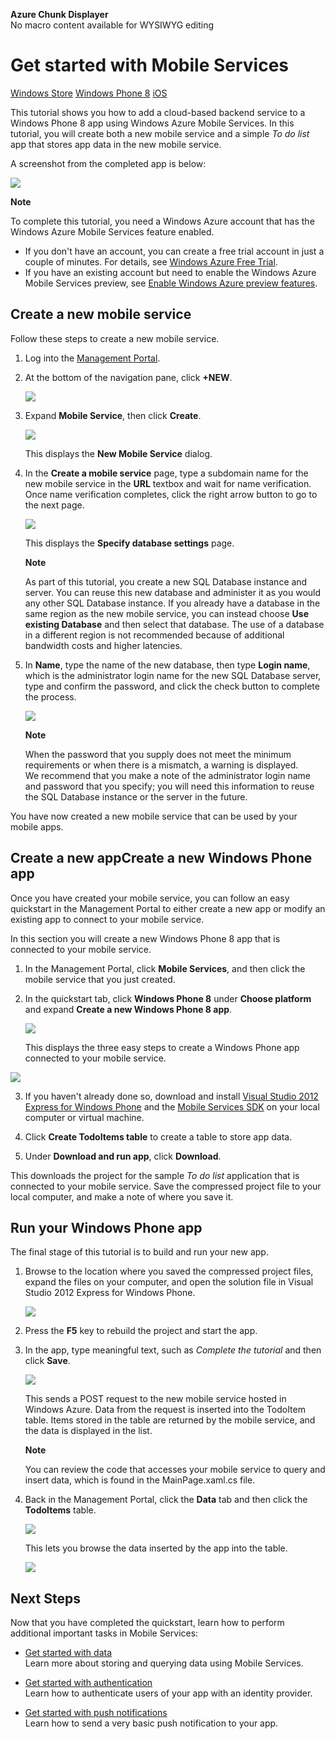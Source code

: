 <properties linkid="mobile-services-get-started" urldisplayname="Mobile Services" headerexpose="" pagetitle="Get started with Mobile Services in Windows Azure" metakeywords="Get started Windows Azure Mobile Services, mobile devices, Windows Azure, mobile, Windows Phone 8, Windows Phone" footerexpose="" metadescription="Get started using Windows Azure Mobile Services in your Windows Phone 8 apps." umbraconavihide="0" disquscomments="1"></properties>
<div class="umbMacroHolder" title="This is rendered content from macro" onresizestart="return false;" umbpageid="14812" ismacro="true" umb_chunkname="MobileArticleLeft" umb_chunkpath="devcenter/Menu" umb_macroalias="AzureChunkDisplayer" umb_hide="0" umbversionid="254ca664-c4f3-4815-8073-c86d43f4aa16" umb_modaltrigger="" umb_chunkurl="" umb_modalpopup="0"><!-- startUmbMacro --><span><strong>Azure Chunk Displayer</strong><br />No macro content available for WYSIWYG editing</span><!-- endUmbMacro --></div>

<!--<div class="dev-center-os-selector">
  <a href="/en-us/develop/mobile/tutorials/get-started/" title="Windows Store version">Windows Store app</a>
  <a href="/en-us/develop/mobile/tutorials/get-started-ios/" title="iOS version" class="current">iOS app</a>
  <span>Tutorial</span>
</div>-->

# <a name="getting-started"> </a>Get started with Mobile Services

<div class="dev-center-tutorial-selector"> 
	<a href="/en-us/develop/mobile/tutorials/get-started" title="Windows Store">Windows Store</a>
	<a href="/en-us/develop/mobile/tutorials/get-started-wp8" title="Windows Phone 8" class="current">Windows Phone 8</a> 
	<a href="/en-us/develop/mobile/tutorials/get-started-ios" title="iOS">iOS</a> 
</div>


This tutorial shows you how to add a cloud-based backend service to a Windows Phone 8 app using Windows Azure Mobile Services. In this tutorial, you will create both a new mobile service and a simple _To do list_ app that stores app data in the new mobile service. 

A screenshot from the completed app is below:

![][0]

<div class="dev-callout"><strong>Note</strong> <p>To complete this tutorial, you need a Windows Azure account that has the Windows Azure Mobile Services feature enabled.</p> <ul> <li>If you don't have an account, you can create a free trial account in just a couple of minutes. For details, see <a href="http://www.windowsazure.com/en-us/pricing/free-trial/?WT.mc_id=A0E0E5C02" target="_blank">Windows Azure Free Trial</a>.</li> <li>If you have an existing account but need to enable the Windows Azure Mobile Services preview, see <a href="../create-a-windows-azure-account/#enable" target="_blank">Enable Windows Azure preview features</a>.</li> </ul> </div>

## <a name="create-new-service"> </a>Create a new mobile service
Follow these steps to create a new mobile service.

1.	Log into the [Management Portal]. 
2.	At the bottom of the navigation pane, click **+NEW**.

	![][1]

3.	Expand **Mobile Service**, then click **Create**.

	![][2]

    This displays the **New Mobile Service** dialog.

4.	In the **Create a mobile service** page, type a subdomain name for the new mobile service in the **URL** textbox and wait for name verification. Once name verification completes, click the right arrow button to go to the next page.	

	![][3]

    This displays the **Specify database settings** page.

    <div class="dev-callout"> 
	<b>Note</b> 
	<p>As part of this tutorial, you create a new SQL Database instance and server. You can reuse this new database and administer it as you would any other SQL Database instance. If you already have a database in the same region as the new mobile service, you can instead choose <strong>Use existing Database</strong> and then select that database. The use of a database in a different region is not recommended because of additional bandwidth costs and higher latencies.</p></div>	

6.	In **Name**, type the name of the new database, then type **Login name**, which is the administrator login name for the new SQL Database server, type and confirm the password, and click the check button to complete the process.

	![][4]

    <div class="dev-callout"> 
	<b>Note</b> 
	<p>When the password that you supply does not meet the minimum requirements or when there is a mismatch, a warning is displayed. <br/>We recommend that you make a note of the administrator login name and password that you specify; you will need this information to reuse the SQL Database instance or the server in the future.</p> 
	</div>

You have now created a new mobile service that can be used by your mobile apps.

## <h2><span class="short-header">Create a new app</span>Create a new Windows Phone app</h2>

Once you have created your mobile service, you can follow an easy quickstart in the Management Portal to either create a new app or modify an existing app to connect to your mobile service. 

In this section you will create a new Windows Phone 8 app that is connected to your mobile service.

1.  In the Management Portal, click **Mobile Services**, and then click the mobile service that you just created.

2. In the quickstart tab, click **Windows Phone 8** under **Choose platform** and expand **Create a new Windows Phone 8 app**.

   ![][6]

   This displays the three easy steps to create a Windows Phone app connected to your mobile service.

  ![][7]

3. If you haven't already done so, download and install [Visual Studio 2012 Express for Windows Phone] and the [Mobile Services SDK] on your local computer or virtual machine.

4. Click **Create TodoItems table** to create a table to store app data.

5. Under **Download and run app**, click **Download**. 

  This downloads the project for the sample _To do list_ application that is connected to your mobile service. Save the compressed project file to your local computer, and make a note of where you save it.

## Run your Windows Phone app

The final stage of this tutorial is to build and run your new app.

1. Browse to the location where you saved the compressed project files, expand the files on your computer, and open the solution file in Visual Studio 2012 Express for Windows Phone.

   ![][8]

2. Press the **F5** key to rebuild the project and start the app.

3. In the app, type meaningful text, such as _Complete the tutorial_ and then click **Save**.

   ![][10]

   This sends a POST request to the new mobile service hosted in Windows Azure. Data from the request is inserted into the TodoItem table. Items stored in the table are returned by the mobile service, and the data is displayed in the list.

	<div class="dev-callout"> 
	<b>Note</b> 
   	<p>You can review the code that accesses your mobile service to query and insert data, which is found in the MainPage.xaml.cs file.</p> 
 	</div>

4. Back in the Management Portal, click the **Data** tab and then click the **TodoItems** table.

   ![][11]

   This lets you browse the data inserted by the app into the table.

   ![][12]

## <a name="next-steps"> </a>Next Steps
Now that you have completed the quickstart, learn how to perform additional important tasks in Mobile Services: 

* [Get started with data]
  <br/>Learn more about storing and querying data using Mobile Services.

* [Get started with authentication]
  <br/>Learn how to authenticate users of your app with an identity provider.

* [Get started with push notifications] 
  <br/>Learn how to send a very basic push notification to your app.

<!-- Anchors. -->
[Getting started with Mobile Services]:#getting-started
[Create a new mobile service]:#create-new-service
[Define the mobile service instance]:#define-mobile-service-instance
[Next Steps]:#next-steps

<!-- Images. -->
[0]: ../Media/mobile-quickstart-completed-wp8.png
[1]: ../../Shared/Media/plus-new.png
[2]: ../Media/mobile-create.png
[3]: ../Media/mobile-create-page1.png
[4]: ../Media/mobile-create-page2.png
[5]: ../Media/mobile-services-selection.png
[6]: ../Media/mobile-portal-quickstart-wp8.png
[7]: ../Media/mobile-quickstart-steps-wp8.png
[8]: ../Media/mobile-vs-project-wp8.png
[9]: ../Media/mobile-quickstart-download-app.png
[10]: ../Media/mobile-quickstart-startup-wp8.png
[11]: ../Media/mobile-data-tab.png
[12]: ../Media/mobile-data-browse.png
[13]: ../Media/mobile-services-diagram.png

<!-- URLs. -->
[Get started with data]: ./mobile-services-get-started-with-data-wp8.md
[Get started with authentication]: ./mobile-services-get-started-with-users-wp8.md
[Get started with push notifications]: ./mobile-services-get-started-with-push-wp8.md
[Visual Studio 2012 Express for Windows Phone]: https://go.microsoft.com/fwLink/p/?LinkID=268374
[Mobile Services SDK]: https://go.microsoft.com/fwLink/p/?LinkID=268375
[WindowsAzure.com]: http://www.windowsazure.com/
[Management Portal]: https://manage.windowsazure.com/